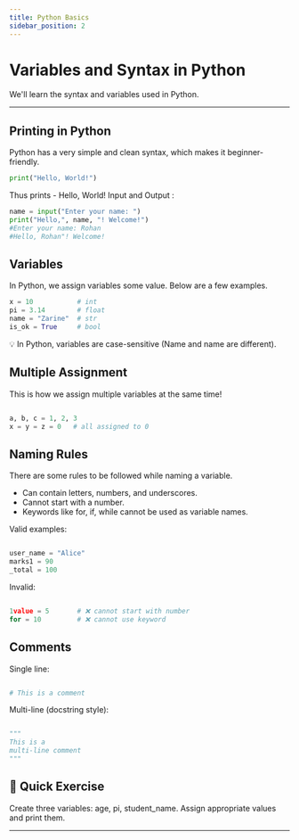```yaml
---
title: Python Basics
sidebar_position: 2
---
```



# Variables and Syntax in Python

We'll learn the syntax and variables used in Python.

---

##  Printing in Python
Python has a very simple and clean syntax, which makes it beginner-friendly.
```python
print("Hello, World!")
```
Thus prints - Hello, World!
Input and Output : 
```python
name = input("Enter your name: ")
print("Hello,", name, "! Welcome!") 
#Enter your name: Rohan
#Hello, Rohan"! Welcome!
```

##  Variables
In Python, we assign variables some value. 
Below are a few examples.
```python
x = 10           # int
pi = 3.14        # float
name = "Zarine"  # str
is_ok = True     # bool
```
💡 In Python, variables are case-sensitive (Name and name are different).

##  Multiple Assignment
This is how we assign multiple variables at the same time!
```python

a, b, c = 1, 2, 3
x = y = z = 0   # all assigned to 0
```
##  Naming Rules
There are some rules to be followed while naming a variable.
- Can contain letters, numbers, and underscores.
- Cannot start with a number.
- Keywords like for, if, while cannot be used as variable names.

Valid examples:

```python

user_name = "Alice"
marks1 = 90
_total = 100
```
Invalid:

```python

1value = 5       # ❌ cannot start with number
for = 10         # ❌ cannot use keyword
```
##  Comments
Single line:

```python

# This is a comment
```
Multi-line (docstring style):

```python

"""
This is a 
multi-line comment
"""
```
## 📝 Quick Exercise
Create three variables: age, pi, student_name. Assign appropriate values and print them.



---











